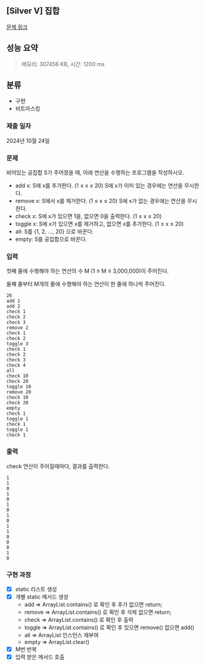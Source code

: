 ## [Silver V] 집합
[문제 링크](https://www.acmicpc.net/problem/11723) 

## 성능 요약
> 메모리: 307456 KB, 시간: 1200 ms

## 분류
- 구현
- 비트마스킹

### 제출 일자
2024년 10월 24일

### 문제
비어있는 공집합 S가 주어졌을 때, 아래 연산을 수행하는 프로그램을 작성하시오.

- add x: S에 x를 추가한다. (1 ≤ x ≤ 20) S에 x가 이미 있는 경우에는 연산을 무시한다.
- remove x: S에서 x를 제거한다. (1 ≤ x ≤ 20) S에 x가 없는 경우에는 연산을 무시한다.
- check x: S에 x가 있으면 1을, 없으면 0을 출력한다. (1 ≤ x ≤ 20)
- toggle x: S에 x가 있으면 x를 제거하고, 없으면 x를 추가한다. (1 ≤ x ≤ 20)
- all: S를 {1, 2, ..., 20} 으로 바꾼다.
- empty: S를 공집합으로 바꾼다.

### 입력
첫째 줄에 수행해야 하는 연산의 수 M (1 ≤ M ≤ 3,000,000)이 주어진다.

둘째 줄부터 M개의 줄에 수행해야 하는 연산이 한 줄에 하나씩 주어진다.

```
26
add 1
add 2
check 1
check 2
check 3
remove 2
check 1
check 2
toggle 3
check 1
check 2
check 3
check 4
all
check 10
check 20
toggle 10
remove 20
check 10
check 20
empty
check 1
toggle 1
check 1
toggle 1
check 1
```

### 출력
check 연산이 주어질때마다, 결과를 출력한다.
```
1
1
0
1
0
1
0
1
0
1
1
0
0
0
1
0
```

### 구현 과정
- [x] static 리스트 생성
- [x] 개별 static 메서드 생성 
  - add => ArrayList.contains() 로 확인 후 추가 없으면 return;
  - remove => ArrayList.contains() 로 확인 후 삭제 없으면 return;
  - check => ArrayList.contains() 로 확인 후 출력
  - toggle => ArrayList.contains() 로 확인 후 있으면 remove() 없으면 add()
  - all => ArrayList 인스턴스 재부여
  - empty => ArrayList.clear()
- [x] M번 반복
- [x] 입력 받은 메서드 호출